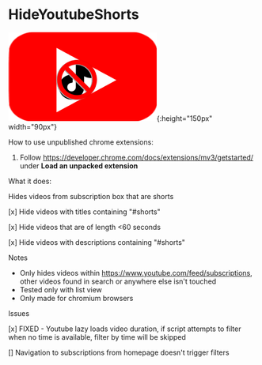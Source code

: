 # HideYoutubeShorts
![Youtube logo and Tiktok Logo Cancelled](https://github.com/KenLHua/HideYoutubeShorts/blob/master/images/logo.png){:height="150px" width="90px"}


How to use unpublished chrome extensions:
1. Follow https://developer.chrome.com/docs/extensions/mv3/getstarted/ under **Load an unpacked extension**


What it does:

Hides videos from subscription box that are shorts


[x] Hide videos with titles containing "#shorts"

[x] Hide videos that are of length <60 seconds

[x] Hide videos with descriptions containing "#shorts"


Notes 
* Only hides videos within https://www.youtube.com/feed/subscriptions, other videos found in search or anywhere else isn't touched
* Tested only with list view
* Only made for chromium browsers

Issues

[x] FIXED - Youtube lazy loads video duration, if script attempts to filter when no time is available, filter by time will be skipped

[] Navigation to subscriptions from homepage doesn't trigger filters
